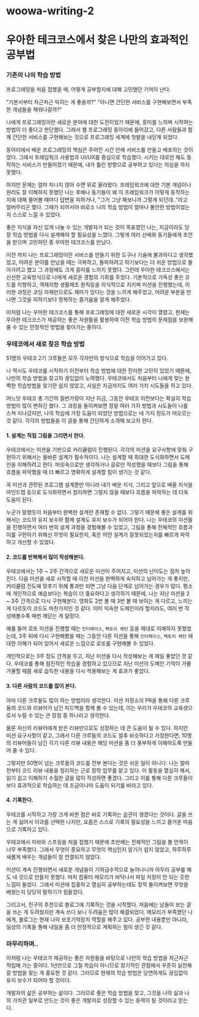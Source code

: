 # woowa-writing-2



# 우아한 테크코스에서 찾은 나만의 효과적인 공부법

### 기존의 나의 학습 방법

프로그래밍을 처음 접했을 때, 어떻게 공부할지에 대해 고민했던 기억이 난다.

"기본서부터 차근차근 익히는 게 좋을까?" "아니면 간단한 서비스를 구현해보면서 부족한 개념들을 채워나갈까?" 

나에게 프로그래밍이란 새로운 분야에 대한 도전이었기 때문에, 흥미를 느끼며 시작하는 방법이 더 좋다고 판단했다. 그래서 웹 프로그래밍 동아리에 들어갔고, 다른 사람들과 함께 간단한 서비스를 구현해보는 것으로 프로그래밍 세계에 첫발을 내딛게 되었다.

동아리에서 배운 프로그래밍의 핵심은 주어진 시간 안에 서비스를 만들고 배포하는 것이었다. 그래서 프레임워크 사용법과 UI/UX를 중심으로 학습했다. 시키는 대로만 해도 동작하는 서비스가 만들어졌기 때문에, 내가 틀린 방향으로 공부하고 있다는 의심을 하지 못했다.

하지만 문제는 얼마 지나지 않아 수면 위로 올라왔다. 프레임워크에 대한 기본 개념이나 원리도 잘 이해하지 못했던 나는 후배나 동기들이 왜 이 프레임워크가 이렇게 동작하는지에 대해 물어볼 때마다 답변을 피하거나, "그거 그냥 해보니까 그렇게 되던데.."라고 얼버무리곤 했다. 그때가 되어서야 비로소 나의 학습 방법이 얼마나 불안한 방법이었는지 스스로 느낄 수 있었다.

좋은 지식을 자신 있게 나눌 수 있는 개발자가 되는 것이 목표였던 나는, 지금이라도 당장 학습 방법을 다시 설계해야 할 필요성을 느꼈다. 그렇게 여러 선배와 동기들에게 조언을 받으며 고민하던 중 우아한 테크코스를 만났다. 

이전 까지 나는 프로그래밍이란 서비스를 만들기 위한 도구나 기술에 불과하다고 생각했었고, 어려운 분야를 만났을 때는 극복하고, 돌파하려고 하기보다는 더 쉬운 방법으로 돌아가려고 했고 그 과정에도 크게 흥미를 느끼지 못했다. 그런데 우아한 테크코스에서는 신선한 교육방식으로 나에게 새로운 경험의 기회를 주었다. 기본적으로 가독성 좋은 코드를 지향하고, 객체지향 생활체조 원칙등을 의식적으로 지키며 미션을 진행했는데, 이러한 과정은 코딩 자체만으로도 재미가 있다는 것을 느끼게 해주었고, 어려운 부분을 만나면 그것을 피하기보다 정복하는 즐거움을 알게 해주었다.

이처럼 나는 우아한 테크코스를 통해 프로그래밍에 대한 새로운 시각이 열렸고, 현재는 우아한 테크코스가 제공하는 좋은 자원들을 활용하여 이전 학습 방법의 문제점을 보완해줄 수 있는 안정적인 방법을 찾아가는 중이다.



###  우테코에서 새로 찾은 학습 방법

51명의 우테코 2기 크루들은 모두 각자만의 방식으로 학습을 이어가고 있다.

나 역시도 우테코를 시작하기 이전부터 학습 방법에 대한 진지한 고민이 있었기 때문에, 나만의 학습 방법을 찾고자 끊임없이 노력했다. 우테코에서도 처음부터 나에게 맞는 완벽한 학습방법을 찾기란 쉽지 않았고, 사실은 지금까지도 여러 가지 시도들을 하고 있다. 

어느덧 우테코 총 기간의 절반가량이 지난 지금, 그동안 우테코 이전보다는 확실히 학습 방법이 많이 변하긴 했다. 그 과정을 돌이켜보면 정말 여러 가지 방법과 시도들이 나를 스쳐 지나갔지만, 나의 학습에 가장 도움이 되었던 방법으로는 네 가지 정도가 떠오르는 것 같다. 각각의 방법들을 이 글을 통해 간단하게 소개해 보고자 한다.

#### 1. 설계는 직접 그림을 그리면서 한다.

우테코에서는 미션을 기반으로 커리큘럼이 진행된다. 각각의 미션을 요구사항에 맞춰 구현하기 위해서는 올바른 설계가 필수적이다. 나는 설계할 때 최대한 도식화하면서 도메인을 이해하려고 한다. 머릿속으로만 생각하거나 글로만 작성했을 때보다 그림을 통해 흐름을 파악했을 때 더 빠르고 명확하게 설계할 힘이 생기는 것 같다.

꼭 미션과 관련된 프로그램 설계뿐만 아니라 내가 배운 지식, 그리고 앞으로 배울 지식을 마인드맵 등으로 도식화하면서 정리하면 그렇지 않을 때보다 흐름을 파악하는 데 더욱 도움이 된다.

누군가 말했듯이 처음부터 완벽한 설계란 존재할 수 없다. 그렇기 때문에 좋은 설계를 위해서는 코드의 유지 보수와 함께 설계도 유지 보수가 되어야 한다. 나는 우테코의 미션들을 진행하면서 여러 번의 설계 과정을 경험해볼 수 있었고, 그림을 통해 전체적인 흐름과 이를 구현하기 위해선 무엇이 필요한지, 혹은 어떤 설계가 잘못되었는지를 빠르게 파악하고 개선할 수 있었다.

#### 2. 코드를 반복해서 많이 작성해본다.

우테코에서는 1주 ~ 2주 간격으로 새로운 미션이 주어지고, 미션의 난이도는 점차 높아진다. 다음 미션을 새로 시작할 때 이전 미션을 완벽하게 숙지하고 넘어가는 게 좋지만, 커리큘럼 진도에 맞추기 위해 통과만 되면 그냥 다음 단계로 넘어가는 경우가 많다. 평소에 개인적으로 예습보다는 복습이 더 중요하다고 생각하기 때문에, 나는 지난 미션을 2 ~ 3주 간격으로 다시 구현해본다. 영화도 2번 볼 때 3번 볼 때 보이는 게 다르고, 느끼는 게 다르듯이 코드도 마찬가지인 것 같다. 이미 익숙한 도메인이라 할지라도, 여러 번 작성해볼수록 매번 깨닫는 게 달랐다.

예를 들어 로또 미션을 진행할 때는 `인터페이스`, `팩토리 패턴` 등을 제대로 이해하지 못했었는데, 3주 뒤에 다시 구현해봤을 때는 그동안 다른 미션을 통해 `인터페이스`, `팩토리 패턴` 에 대한 이해가 되어 있어서 새로운 느낌으로 로또를 구현해볼 수 있었다.

개인적으로는 3주 정도 간격을 두고, 지난 미션을 다시 작성해보는 게 제일 좋았던 것 같다. 우테코를 통해 점진적인 학습을 경험하고 있으므로 지난 미션의 도메인 기억이 가물가물할 때쯤 새로 습득한 내용을 다시 적용해보는 게 효과가 좋았다.

#### 3. 다른 사람의 코드를 많이 본다.

아마 다른 크루들도 많이 하는 방법이라 생각한다. 미션 저장소의 PR을 통해 다른 크루들의 코드와 리뷰어가 남긴 피드백을 함께 볼 수 있는데, 이는 우리가 우테코의 교육생으로서 누릴 수 있는 큰 장점 중 하나라고 생각한다.

물론 자신의 리뷰어에게 받은 리뷰만으로도 성장하는 데 큰 도움이 될 수 있다. 하지만 미션 요구사항이 같고, 그래서 다른 크루들의 코드도 얼추 비슷하다고 가정한다면, 10명의 리뷰어들이 남긴 각기 다른 리뷰 내용은 해당 미션을 좀 더 풍부하게 이해하도록 만들어 줄 수 있다.

그렇지만 50명이 넘는 크루들의 코드를 전부 본다는 것은 쉬운 일이 아니다. 나는 얼마전부터 코드 리뷰 내용을 정리하는 근로 장학 업무를 맡고 있다. 이 활동을 열심히 해서, 읽기 쉽고 이해하기 수월한 글을 많이 작성하면 좋겠다. 그리고 이를 통해 다른 크루들이 보다 효과적으로 학습하는 데 조금이나마 도움이 되기를 바라고 있다.

#### 4. 기록한다.

우테코를 시작하고 가장 크게 바뀐 점은 바로 기록하는 습관이 생겼다는 것이다. 글을 쓰는 게 싫어서 이과를 선택한 나지만, 요즘은 스스로 기록의 필요성을 느끼고 즐거운 마음으로 기록하고 있다.

우테코에서 자바와 스프링을 처음 접했기 때문에 초반에는 전체적인 그림을 볼 안목이 너무 부족했다. 그래서 무엇이 중요하고 무엇이 핵심인지 알기가 쉽지 않았고, 하루하루 새롭게 배우는 개념들이 잘 연결되지 않았다.

미션이 계속 진행되면서 새로운 개념들이 기하급수적으로 늘어나니까 아무리 공부를 해도 내 것으로 만들지 못했다. 마치 컴퓨터 메모리가 바닥나서 파일 저장이 안 되는 듯한 느낌이 들었다. 그래서 미션에 집중하고 열심히 공부하는데도 정작 돌이켜보면 무엇을 배웠는지 당당히 말하기가 힘들었다.

그리고서, 친구의 추천으로 블로그에 기록하는 것을 시작했다. 처음에는 남들이 보는 글을 쓰는 게 두려웠지만 계속 쓰다 보니 두려움은 많이 해결되었다. 메모리가 부족했던 나에게, 블로그는 현재 나의 보조기억장치 역할을 해주고 있다. 공부한 내용뿐만 아니라, 일상의 기록을 통해 내일을 좀 더 안정적으로 계획하는 힘이 생긴 것 같다. 

### 마무리하며..

이처럼 나는 우테코가 제공하는 좋은 자원들을 바탕으로 나만의 학습 방법을 차근차근 적립해 가는 중이다. 1년만으로 그칠 학습이 아니므로 장기적인 관점에서 꾸준히 실천해 갈 방법을 찾는 게 중요한 것 같다. 그러므로 현재의 학습 방법은 당연하게도 끊임없이 유지 보수가 되어야 할 것이다. 

개발자의 삶은 공부하는 삶이다. 그러므로 좋은 학습 방법을 찾고, 그것을 나의 삶과 나의 가치관 일부로 만드는 것이 좋은 개발자로 성장할 수 있는 동력이 될 것이라고 믿는다. 
